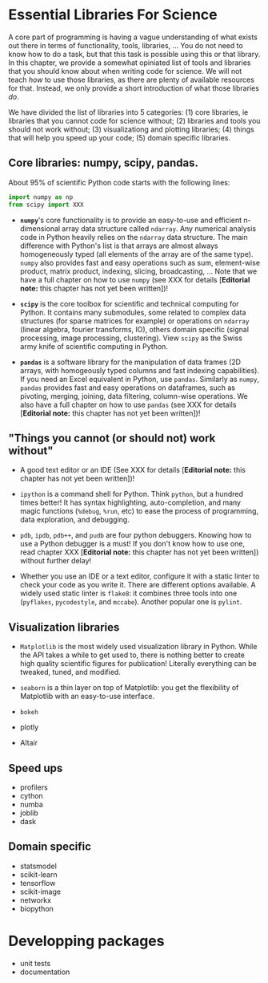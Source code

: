 # Essential Libraries For Science

A core part of programming is having a vague understanding of what exists
out there in terms of functionality, tools, libraries, … You do not need to
know how to do a task, but that this task is possible using this or that
library. In this chapter, we provide a somewhat opiniated list of tools and
libraries that you should know about when writing code for science. We will
not teach _how_ to use those libraries, as there are plenty of
available resources for that. Instead, we only provide a short
introduction of what those libraries _do_.

We have divided the list of libraries into 5 categories: (1) core libraries,
ie libraries that you cannot code for science without; (2) libraries and tools
you should not work without; (3) visualizationg and plotting libraries; (4)
things that will help you speed up your code; (5) domain specific libraries.

## Core libraries: numpy, scipy, pandas.

About 95% of scientific Python code starts with the following lines:

```python
import numpy as np
from scipy import XXX
```

- **`numpy`**'s core functionality is to provide an easy-to-use and efficient
  n-dimensional array data structure called `ndarray`. Any numerical analysis
  code in Python heavily relies on the `ndarray` data structure. The main
  difference with Python's list is that arrays are almost always homogeneously
  typed (all elements of the array are of the same type). `numpy` also
  provides fast and easy operations such as sum, element-wise product, matrix
  product, indexing, slicing, broadcasting, … Note that we have a full chapter
  on how to use `numpy` (see XXX for details [**Editorial note:** this chapter
  has not yet been written])! 

- **`scipy`** is the core toolbox for scientific and technical computing for
  Python. It contains many submodules, some related to complex data structures
  (for sparse matrices for example) or operations on `ndarray` (linear
  algebra, fourier transforms, IO), others domain specific (signal processing,
  image processing, clustering). View `scipy` as the Swiss army knife of
  scientific computing in Python.

- **`pandas`** is a software library for the manipulation of data frames (2D
  arrays, with homogeously typed columns and fast indexing capabilities). If
  you need an Excel equivalent in Python, use `pandas`. Similarly as `numpy`,
  `pandas` provides fast and easy operations on dataframes, such as pivoting,
  merging, joining, data filtering, column-wise operations. We also have a
  full chapter on how to use `pandas` (see XXX for details [**Editorial
  note:** this chapter has not yet been written])!

## "Things you cannot (or should not) work without"

- A good text editor or an IDE (See XXX for details [**Editorial
  note:** this chapter has not yet been written])!

- `ipython` is a command shell for Python. Think `python`, but a hundred times
  better! It has syntax highlighting, auto-completion, and many magic
  functions (`%debug`, `%run`, etc) to ease the process of programming, data
  exploration, and debugging.

- `pdb`, `ipdb`, `pdb++`, and `pudb` are four python debuggers. Knowing how to use a
  Python debugger is a must! If you don't know how to use one, read chapter
  XXX [**Editorial note:** this chapter has not yet been written]) without
  further delay!


- Whether you use an IDE or a text editor, configure it with a static linter
  to check your code as you write it. There are different options available. A
  widely used static linter is `flake8`: it combines three tools into one
  (`pyflakes`, `pycodestyle`, and `mccabe`). Another popular one is `pylint`.


## Visualization libraries

- `Matplotlib` is the most widely used visualization library in Python. While
  the API takes a while to get used to, there is nothing better to create high
  quality scientific figures for publication! Literally everything can be
  tweaked, tuned, and modified.

- `seaborn` is a thin layer on top of Matplotlib: you get the flexibility of
  Matplotlib with an easy-to-use interface.

- `bokeh` 

- plotly

- Altair

## Speed ups

- profilers
- cython
- numba
- joblib
- dask

## Domain specific

- statsmodel
- scikit-learn
- tensorflow
- scikit-image
- networkx
- biopython

# Developping packages

- unit tests
- documentation
